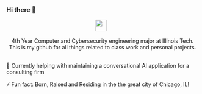 ### Hi there 👋

<!--
**saberrg/saberrg** is a ✨ _special_ ✨ repository because its `README.md` (this file) appears on your GitHub profile.

Here are some ideas to get you started:

- 🔭 I’m currently working on ...
- 🌱 I’m currently learning ...
- 👯 I’m looking to collaborate on ...
- 🤔 I’m looking for help with ...
- 💬 Ask me about ...
- 📫 How to reach me: ...
- 😄 Pronouns: ...
- ⚡ Fun fact: ...
-->
</p>
<p align='center'>
<a href="mailto:saber@sabergaribi.com"><img height="30" src="https://raw.githubusercontent.com/iansmathew/iansmathew/master/assets/icon_email.png"></a>&nbsp;&nbsp;
</p>
<p align='center'>
4th Year Computer and Cybersecurity engineering major at Illinois Tech. </br>This is my github for all things related to class work and personal projects.

</br>🔭 Currently helping with maintaining a conversational AI application for a consulting firm

⚡ Fun fact: Born, Raised and Residing in the the great city of Chicago, IL!
</p>
